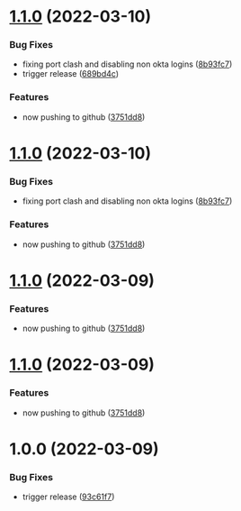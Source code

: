 # [1.1.0](http://bitbucket.org/adaptavistlabs/module-helm-grafana/compare/v1.0.0...v1.1.0) (2022-03-10)


### Bug Fixes

* fixing port clash and disabling non okta logins ([8b93fc7](http://bitbucket.org/adaptavistlabs/module-helm-grafana/commits/8b93fc7251683138362391bc294b393e5ea5c56e))
* trigger release ([689bd4c](http://bitbucket.org/adaptavistlabs/module-helm-grafana/commits/689bd4c2abb07531feb8e8a7647c5f705b692f8e))


### Features

* now pushing to github ([3751dd8](http://bitbucket.org/adaptavistlabs/module-helm-grafana/commits/3751dd819e9d29b692623b1721b43f08942e0c9d))

# [1.1.0](http://bitbucket.org/adaptavistlabs/module-helm-grafana/compare/v1.0.0...v1.1.0) (2022-03-10)


### Bug Fixes

* fixing port clash and disabling non okta logins ([8b93fc7](http://bitbucket.org/adaptavistlabs/module-helm-grafana/commits/8b93fc7251683138362391bc294b393e5ea5c56e))


### Features

* now pushing to github ([3751dd8](http://bitbucket.org/adaptavistlabs/module-helm-grafana/commits/3751dd819e9d29b692623b1721b43f08942e0c9d))

# [1.1.0](http://bitbucket.org/adaptavistlabs/module-helm-grafana/compare/v1.0.0...v1.1.0) (2022-03-09)


### Features

* now pushing to github ([3751dd8](http://bitbucket.org/adaptavistlabs/module-helm-grafana/commits/3751dd819e9d29b692623b1721b43f08942e0c9d))

# [1.1.0](http://bitbucket.org/adaptavistlabs/module-helm-grafana/compare/v1.0.0...v1.1.0) (2022-03-09)


### Features

* now pushing to github ([3751dd8](http://bitbucket.org/adaptavistlabs/module-helm-grafana/commits/3751dd819e9d29b692623b1721b43f08942e0c9d))

# 1.0.0 (2022-03-09)


### Bug Fixes

* trigger release ([93c61f7](http://bitbucket.org/adaptavistlabs/module-helm-grafana/commits/93c61f71cdadb463502578afbf8c07a265516596))
